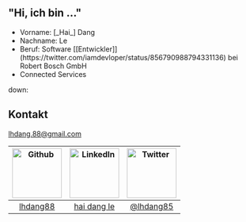 ## "Hi, ich bin ..."

* <!-- .element: class="fragment" data-fragment-index="0" -->Vorname: [_Hai_] Dang
* <!-- .element: class="fragment" data-fragment-index="0" -->Nachname: Le
* <!-- .element: class="fragment" data-fragment-index="3" -->Beruf: Software [[Entwickler]](https://twitter.com/iamdevloper/status/856790988794331136) bei Robert Bosch GmbH
* <!-- .element: class="fragment" data-fragment-index="4" -->Connected Services

down:

## Kontakt

[lhdang.88@gmail.com](mailto:lhdang.88@gmail.com)


|<img src="media/octocat.png" alt="Github" width="100px" height="100px"/>|<img src="media/linkedin.png" alt="LinkedIn" width="100px" height="100px"/>|<img src="media/twitter.png" alt="Twitter" width="100px" height="100px" />|
|:----:|:----:|:----:|
|[lhdang88](https://github.com/Lhdang88)|[hai dang le](https://www.linkedin.com/in/hai-dang-le-8387aa12b/)|[@lhdang85](https://twitter.com/lhdang85)|
